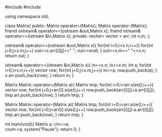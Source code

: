#include<iostream>
#include<vector>
 
using namespace std;
 
class Matrix{
    public:
        Matrix operator+(Matrix);
        Matrix operator-(Matrix);
        friend ostream& operator<<(ostream &out,Matrix x);
        friend istream& operator>>(istream &in,Matrix x);
private:
        vector< vector<int> > arr;
        int n,m;
};
 
ostream& operator<<(ostream &out,Matrix x){
    for(int i=0;i<x.n;i++){
        for(int j=0;j<x.m;j++)
            out<<x.arr[i][j]<<" ";
        out<<endl;
    }
    out<<x.m<<" "<<x.n;
return out;
}
 
istream& operator>>(istream &in,Matrix x){
    in>>x.n;
    in>>x.m;
    int a;
    for(int i=0;i<x.n;i++){
        vector<int> row;
        for(int j=0;j<x.m;j++){
            in>>a;
            row.push_back(a);
        }
        x.arr.push_back(row);
    }
return in;
}
 
Matrix Matrix::operator+(Matrix a){
    Matrix tmp;
    for(int i=0;i<arr.size();i++){
        vector<int> row;
        for(int j=0;j<arr[i].size();j++)
            row.push_back(arr[i][j]+a.arr[i][j]);
        tmp.arr.push_back(row);
    }
return tmp;
}
 
Matrix Matrix::operator-(Matrix a){
    Matrix tmp;
    for(int i=0;i<arr.size();i++){
        vector<int> row;
        for(int j=0;j<arr[i].size();j++)
            row.push_back(arr[i][j]-a.arr[i][j]);
        tmp.arr.push_back(row);
    }
return tmp;
}
 
int main(void){
    Matrix a;
    cin>>a;         
    cout<<a;
    system("Pause");
    return 0;
}
